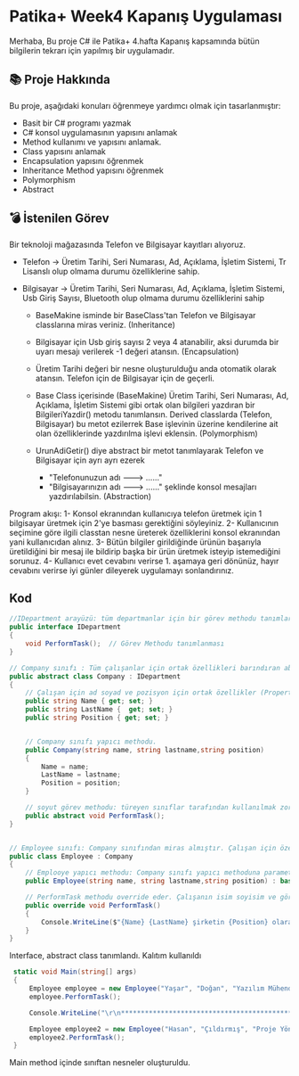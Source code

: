 # Patika+ Week4 Kapanış Uygulaması
Merhaba,
Bu proje C# ile Patika+ 4.hafta Kapanış kapsamında bütün bilgilerin tekrarı için yapılmış bir uygulamadır.

## 📚 Proje Hakkında
Bu proje, aşağıdaki konuları öğrenmeye yardımcı olmak için tasarlanmıştır:
- Basit bir C# programı yazmak
- C# konsol uygulamasının yapısını anlamak
- Method kullanımı ve yapısını anlamak.
- Class yapısını anlamak
- Encapsulation yapısını öğrenmek
- Inheritance Method yapısını öğrenmek
- Polymorphism
- Abstract

## 💣 İstenilen Görev
Bir teknoloji mağazasında Telefon ve Bilgisayar kayıtları alıyoruz.

- Telefon -> Üretim Tarihi, Seri Numarası, Ad, Açıklama, İşletim Sistemi, Tr Lisanslı olup olmama durumu özelliklerine sahip.
- Bilgisayar -> Üretim Tarihi, Seri Numarası, Ad, Açıklama, İşletim Sistemi, Usb Giriş Sayısı, Bluetooth olup olmama durumu özelliklerini sahip

    - BaseMakine isminde bir BaseClass'tan Telefon ve Bilgisayar classlarına miras veriniz. (Inheritance)
    - Bilgisayar için Usb giriş sayısı 2 veya 4 atanabilir, aksi durumda bir uyarı mesajı verilerek -1 değeri atansın. (Encapsulation)
    - Üretim Tarihi değeri bir nesne oluşturulduğu anda otomatik olarak atansın. Telefon için de Bilgisayar için de geçerli.
    - Base Class içerisinde (BaseMakine) Üretim Tarihi, Seri Numarası, Ad, Açıklama, İşletim Sistemi gibi ortak olan bilgileri yazdıran bir BilgileriYazdir() metodu tanımlansın. Derived classlarda (Telefon, Bilgisayar) bu metot ezilerrek Base işlevinin üzerine kendilerine ait olan özelliklerinde yazdırılma işlevi eklensin.   (Polymorphism)

    - UrunAdiGetir() diye abstract bir metot tanımlayarak Telefon ve Bilgisayar için ayrı ayrı ezerek
        - "Telefonunuzun adı ---> ......"
        - "Bilgisayarınızın adı ---> ......"
        şeklinde konsol mesajları yazdırılabilsin.  (Abstraction)

Program akışı:
1- Konsol ekranından kullanıcıya telefon üretmek için 1 bilgisayar üretmek için 2'ye basması gerektiğini söyleyiniz.
2- Kullanıcının seçimine göre ilgili classtan nesne üreterek özelliklerini konsol ekranından yani kullanıcıdan alınız.
3- Bütün bilgiler girildiğinde ürünün başarıyla üretildiğini bir mesaj ile bildirip başka bir ürün üretmek isteyip istemediğini sorunuz.
4- Kullanıcı evet cevabını verirse 1. aşamaya geri dönünüz, hayır cevabını verirse iyi günler dileyerek uygulamayı sonlandırınız.


## Kod
```csharp
//IDepartment arayüzü: tüm departmanlar için bir görev methodu tanımlar
public interface IDepartment
{
    void PerformTask();  // Görev Methodu tanımlanması
}

// Company sınıfı : Tüm çalışanlar için ortak özellikleri barındıran abstract bir sınıf
public abstract class Company : IDepartment
{
    // Çalışan için ad soyad ve pozisyon için ortak özellikler (Properties)
    public string Name { get; set; }
    public string LastName {  get; set; }
    public string Position { get; set; }


    // Company sınıfı yapıcı methodu.
    public Company(string name, string lastname,string position)
    {
        Name = name;
        LastName = lastname;
        Position = position;
    }

    // soyut görev methodu: türeyen sınıflar tarafından kullanılmak zorundadır.
    public abstract void PerformTask();
}


// Employee sınıfı: Company sınıfından miras almıştır. Çalışan için özel görev davranışını tanımlar
public class Employee : Company
{
    // Emplooye yapıcı methodu: Company sınıfı yapıcı methoduna parametreleri iletir.
    public Employee(string name, string lastname,string position) : base(name, lastname, position) { }

    // PerformTask methodu override eder. Çalışanın isim soyisim ve görevini ekrana yazdırır.
    public override void PerformTask()
    {
        Console.WriteLine($"{Name} {LastName} şirketin {Position} olarak çalışıyor");
    }
}
```
Interface, abstract class tanımlandı. Kalıtım kullanıldı

```csharp
 static void Main(string[] args)
 {
     Employee employee = new Employee("Yaşar", "Doğan", "Yazılım Mühendisi");
     employee.PerformTask();

     Console.WriteLine("\r\n*********************************************************\r\n");

     Employee employee2 = new Employee("Hasan", "Çıldırmış", "Proje Yöneticisi");
     employee2.PerformTask();
 }
```
Main method içinde sınıftan nesneler oluşturuldu.



